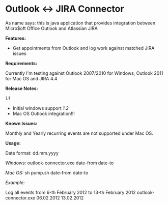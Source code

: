 Outlook <-> JIRA Connector
==========================

As name says: this is java application that provides integration between
Micro$oft Office Outlook and Atlassian JIRA

__Features:__

- Get appointments from Outlook and log work against matched JIRA issues

__Requirements:__

Currently I'm testing against Outlook 2007/2010 for Windows, Outlook 2011 for Mac OS and JIRA 4.4

__Release Notes:__

_1.1_
- Initial windows support
_1.2_
- Mac OS Outlook integration!!!

__Known Issues:__

Monthly and Yearly recurring events are not supported under Mac OS.

__Usage:__

Date format: dd.mm.yyyy

_Windows:_
outlook-connector.exe date-from date-to

_Mac OS:_
sh pump.sh date-from date-to


_Example:_

Log all events from 6-th February 2012 to 13-th February 2012
outlook-connector.exe 06.02.2012 13.02.2012

